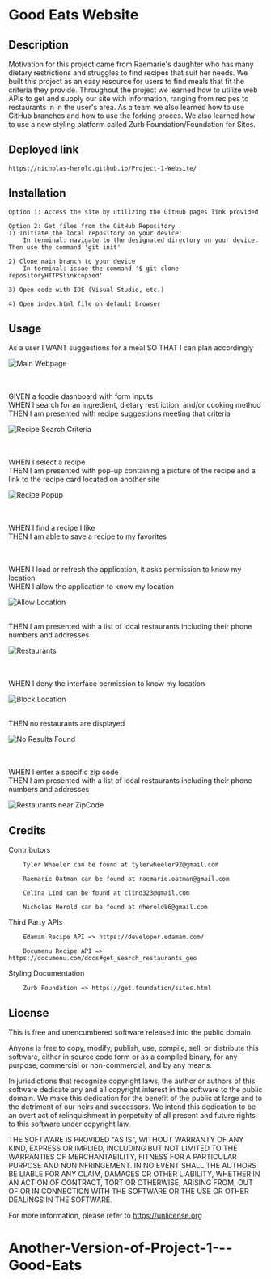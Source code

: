 # Good Eats Website

## Description

Motivation for this project came from Raemarie's daughter who has many dietary restrictions and struggles to find recipes that suit her needs. We built this project as an easy resource for users to find meals that fit the criteria they provide. Throughout the project we learned how to utilize web APIs to get and supply our site with information, ranging from recipes to restaurants in in the user's area. As a team we also learned how to use GitHub branches and how to use the forking proces. We also learned how to use a new styling platform called Zurb Foundation/Foundation for Sites.

## Deployed link

    https://nicholas-herold.github.io/Project-1-Website/

## Installation

    Option 1: Access the site by utilizing the GitHub pages link provided

    Option 2: Get files from the GitHub Repository
    1) Initiate the local repository on your device:
        In terminal: navigate to the designated directory on your device.  Then use the command 'git init'

    2) Clone main branch to your device
        In terminal: issue the command '$ git clone repositoryHTTPSlinkcopied'

    3) Open code with IDE (Visual Studio, etc.)

    4) Open index.html file on default browser

## Usage

As a user
I WANT suggestions for a meal
SO THAT I can plan accordingly

![Main Webpage](assets/images/MainWebpage.PNG)

<br><br>
GIVEN a foodie dashboard with form inputs<br>
WHEN I search for an ingredient, dietary restriction, and/or cooking method<br>
THEN I am presented with recipe suggestions meeting that criteria<br>

![Recipe Search Criteria](assets/images/recipeSearchItems&Criteria.PNG)

<br><br>
WHEN I select a recipe<br>
THEN I am presented with pop-up containing a picture of the recipe and a link to the recipe card located on another site<br>

![Recipe Popup](assets/images/recipePopUp.PNG)

<br><br>
WHEN I find a recipe I like<br>
THEN I am able to save a recipe to my favorites<br>

<br><br>
WHEN I load or refresh the application, it asks permission to know my location<br>
WHEN I allow the application to know my location<br>

![Allow Location](assets/images/AllowLocation.PNG)

<br>
THEN I am presented with a list of local restaurants including their phone numbers and addresses<br>

![Restaurants](assets/images/locationAllowedRest.PNG)

<br><br>
WHEN I deny the interface permission to know my location<br>

![Block Location](assets/images/blockLocation.PNG)

<br>
THEN no restaurants are displayed<br>

![No Results Found](assets/images/blockLocationResult.PNG)

<br><br>
WHEN I enter a specific zip code<br>
THEN I am presented with a list of local restaurants including their phone numbers and addresses<br>

![Restaurants near ZipCode](assets/images/zipcodeRest.PNG)

## Credits

Contributors

        Tyler Wheeler can be found at tylerwheeler92@gmail.com

        Raemarie Oatman can be found at raemarie.oatman@gmail.com

        Celina Lind can be found at clind323@gmail.com

        Nicholas Herold can be found at nherold86@gmail.com

Third Party APIs

        Edamam Recipe API => https://developer.edamam.com/

        Documenu Recipe API => https://documenu.com/docs#get_search_restaurants_geo

Styling Documentation

        Zurb Foundation => https://get.foundation/sites.html

## License

This is free and unencumbered software released into the public domain.

Anyone is free to copy, modify, publish, use, compile, sell, or
distribute this software, either in source code form or as a compiled
binary, for any purpose, commercial or non-commercial, and by any
means.

In jurisdictions that recognize copyright laws, the author or authors
of this software dedicate any and all copyright interest in the
software to the public domain. We make this dedication for the benefit
of the public at large and to the detriment of our heirs and
successors. We intend this dedication to be an overt act of
relinquishment in perpetuity of all present and future rights to this
software under copyright law.

THE SOFTWARE IS PROVIDED "AS IS", WITHOUT WARRANTY OF ANY KIND,
EXPRESS OR IMPLIED, INCLUDING BUT NOT LIMITED TO THE WARRANTIES OF
MERCHANTABILITY, FITNESS FOR A PARTICULAR PURPOSE AND NONINFRINGEMENT.
IN NO EVENT SHALL THE AUTHORS BE LIABLE FOR ANY CLAIM, DAMAGES OR
OTHER LIABILITY, WHETHER IN AN ACTION OF CONTRACT, TORT OR OTHERWISE,
ARISING FROM, OUT OF OR IN CONNECTION WITH THE SOFTWARE OR THE USE OR
OTHER DEALINGS IN THE SOFTWARE.

For more information, please refer to <https://unlicense.org>
# Another-Version-of-Project-1---Good-Eats
